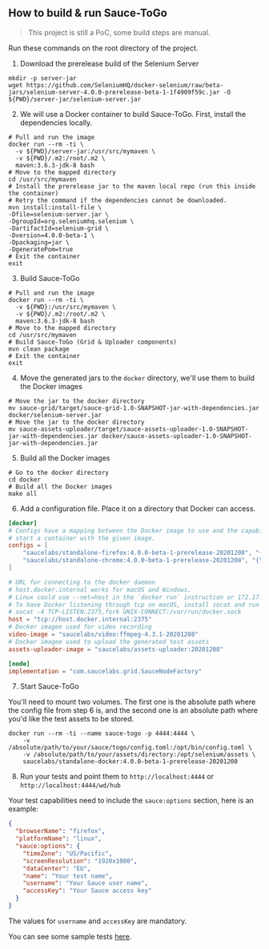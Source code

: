 ## How to build & run Sauce-ToGo
> This project is still a PoC, some build steps are manual.

Run these commands on the root directory of the project.

1. Download the prerelease build of the Selenium Server
```shell script
mkdir -p server-jar
wget https://github.com/SeleniumHQ/docker-selenium/raw/beta-jars/selenium-server-4.0.0-prerelease-beta-1-1f4909f59c.jar -O ${PWD}/server-jar/selenium-server.jar
``` 

2. We will use a Docker container to build Sauce-ToGo. First, install the dependencies locally. 

```shell script
# Pull and run the image
docker run --rm -ti \
  -v ${PWD}/server-jar:/usr/src/mymaven \
  -v ${PWD}/.m2:/root/.m2 \
  maven:3.6.3-jdk-8 bash
# Move to the mapped directory
cd /usr/src/mymaven
# Install the prerelease jar to the maven local repo (run this inside the container)
# Retry the command if the dependencies cannot be downloaded.
mvn install:install-file \
-Dfile=selenium-server.jar \
-DgroupId=org.seleniumhq.selenium \
-DartifactId=selenium-grid \
-Dversion=4.0.0-beta-1 \
-Dpackaging=jar \
-DgeneratePom=true
# Exit the container
exit
``` 

3. Build Sauce-ToGo

```shell script
# Pull and run the image
docker run --rm -ti \
  -v ${PWD}:/usr/src/mymaven \
  -v ${PWD}/.m2:/root/.m2 \
  maven:3.6.3-jdk-8 bash
# Move to the mapped directory
cd /usr/src/mymaven
# Build Sauce-ToGo (Grid & Uploader components)
mvn clean package
# Exit the container
exit
```

4. Move the generated jars to the `docker` directory, we'll use them to build the Docker images

```shell script
# Move the jar to the docker directory
mv sauce-grid/target/sauce-grid-1.0-SNAPSHOT-jar-with-dependencies.jar docker/selenium-server.jar
# Move the jar to the docker directory
mv sauce-assets-uploader/target/sauce-assets-uploader-1.0-SNAPSHOT-jar-with-dependencies.jar docker/sauce-assets-uploader-1.0-SNAPSHOT-jar-with-dependencies.jar 
```

5. Build all the Docker images

```shell script
# Go to the docker directory
cd docker
# Build all the Docker images
make all
```

6. Add a configuration file. Place it on a directory that Docker can access.

```toml
[docker]
# Configs have a mapping between the Docker image to use and the capabilities that need to be matched to
# start a container with the given image.
configs = [
    "saucelabs/standalone-firefox:4.0.0-beta-1-prerelease-20201208", "{\"browserName\": \"firefox\"}",
    "saucelabs/standalone-chrome:4.0.0-beta-1-prerelease-20201208", "{\"browserName\": \"chrome\"}"
]

# URL for connecting to the docker daemon
# host.docker.internal works for macOS and Windows.
# Linux could use --net=host in the `docker run` instruction or 172.17.0.1 in the URI below.
# To have Docker listening through tcp on macOS, install socat and run the following command
# socat -4 TCP-LISTEN:2375,fork UNIX-CONNECT:/var/run/docker.sock
host = "tcp://host.docker.internal:2375"
# Docker imagee used for video recording
video-image = "saucelabs/video:ffmpeg-4.3.1-20201208"
# Docker imagee used to upload the generated test assets
assets-uploader-image = "saucelabs/assets-uploader:20201208"

[node]
implementation = "com.saucelabs.grid.SauceNodeFactory"
```

7. Start Sauce-ToGo

You'll need to mount two volumes. The first one is the absolute path where the config file from
step 6 is, and the second one is an absolute path where you'd like the test assets to be stored. 

```shell script
docker run --rm -ti --name sauce-togo -p 4444:4444 \
    -v /absolute/path/to/your/sauce/togo/config.toml:/opt/bin/config.toml \
    -v /absolute/path/to/your/assets/directory:/opt/selenium/assets \
    saucelabs/standalone-docker:4.0.0-beta-1-prerelease-20201208
```

8. Run your tests and point them to `http://localhost:4444` or `http://localhost:4444/wd/hub`

Your test capabilities need to include the `sauce:options` section, here is an example: 

```json
{
  "browserName": "firefox",
  "platformName": "linux",
  "sauce:options": {
    "timeZone": "US/Pacific",
    "screenResolution": "1920x1080",
    "dataCenter": "EU",
    "name": "Your test name",
    "username": "Your Sauce user name",
    "accessKey": "Your Sauce access key"
  }
}
```

The values for `username` and `accessKey` are mandatory.

You can see some sample tests [here](sauce-grid/src/test/java/com/saucelabs/grid/e2e/SampleTests.java).
